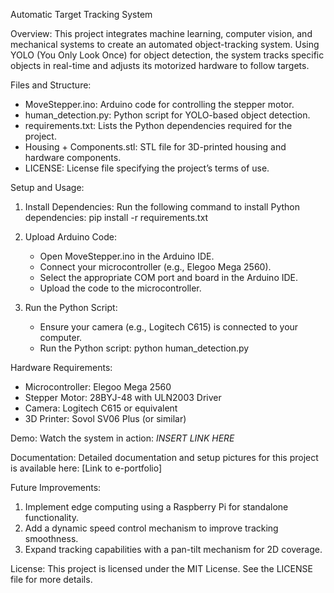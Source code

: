 Automatic Target Tracking System

Overview:
This project integrates machine learning, computer vision, and mechanical systems to create an automated object-tracking system. Using YOLO (You Only Look Once) for object detection, the system tracks specific objects in real-time and adjusts its motorized hardware to follow targets.

Files and Structure:
- MoveStepper.ino: Arduino code for controlling the stepper motor.
- human_detection.py: Python script for YOLO-based object detection.
- requirements.txt: Lists the Python dependencies required for the project.
- Housing + Components.stl: STL file for 3D-printed housing and hardware components.
- LICENSE: License file specifying the project’s terms of use.

Setup and Usage:
1. Install Dependencies:
   Run the following command to install Python dependencies:
   pip install -r requirements.txt

2. Upload Arduino Code:
   - Open MoveStepper.ino in the Arduino IDE.
   - Connect your microcontroller (e.g., Elegoo Mega 2560).
   - Select the appropriate COM port and board in the Arduino IDE.
   - Upload the code to the microcontroller.

3. Run the Python Script:
   - Ensure your camera (e.g., Logitech C615) is connected to your computer.
   - Run the Python script:
     python human_detection.py

Hardware Requirements:
- Microcontroller: Elegoo Mega 2560
- Stepper Motor: 28BYJ-48 with ULN2003 Driver
- Camera: Logitech C615 or equivalent
- 3D Printer: Sovol SV06 Plus (or similar)

Demo:
Watch the system in action: *INSERT LINK HERE*

Documentation:
Detailed documentation and setup pictures for this project is available here: [Link to e-portfolio]

Future Improvements:
1. Implement edge computing using a Raspberry Pi for standalone functionality.
2. Add a dynamic speed control mechanism to improve tracking smoothness.
3. Expand tracking capabilities with a pan-tilt mechanism for 2D coverage.

License:
This project is licensed under the MIT License. See the LICENSE file for more details.
